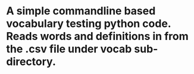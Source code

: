 # A simple commandline based vocabulary testing python code. Reads words and definitions in from the .csv file under vocab sub-directory.
